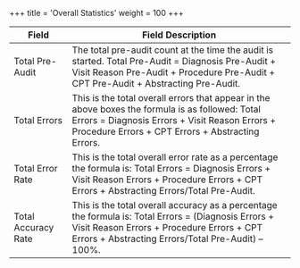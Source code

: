 +++
title = 'Overall Statistics'
weight = 100
+++

| Field               | Field Description                                                                                                                                                                                       |
| ------------------- | ------------------------------------------------------------------------------------------------------------------------------------------------------------------------------------------------------- |
| Total Pre-Audit     | The total pre-audit count at the time the audit is started. Total Pre-Audit = Diagnosis Pre-Audit + Visit Reason Pre-Audit + Procedure Pre-Audit + CPT Pre-Audit + Abstracting Pre-Audit.               |
| Total Errors        | This is the total overall errors that appear in the above boxes the formula is as followed: Total Errors = Diagnosis Errors + Visit Reason Errors + Procedure Errors + CPT Errors + Abstracting Errors. |
| Total Error Rate    | This is the total overall error rate as a percentage the formula is: Total Errors = Diagnosis Errors + Visit Reason Errors + Procedure Errors + CPT Errors + Abstracting Errors/Total Pre-Audit.        |
| Total Accuracy Rate | This is the total overall accuracy as a percentage the formula is: Total Errors = (Diagnosis Errors + Visit Reason Errors + Procedure Errors + CPT Errors + Abstracting Errors/Total Pre-Audit) – 100%. |

